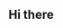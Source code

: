 ## Hi there

<!--
##**This is a ✨ _special_ ✨ repository 


##- 🌱 I’m currently studying on alura
##-  ![](alurastarestudante@email.com)
##- 📫 How to reach me: ...
-->

